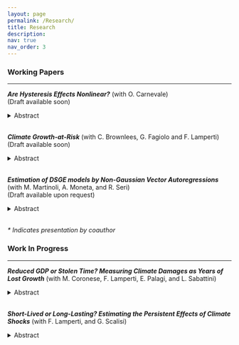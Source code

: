 ```yaml
---
layout: page
permalink: /Research/
title: Research
description: 
nav: true
nav_order: 3
---
```


### **Working Papers**
---

***Are Hysteresis Effects Nonlinear?*** (with O. Carnevale)  
(Draft available soon)
<details> 
<summary>Abstract</summary>
<p>
This paper investigates the nonlinear effects of aggregate demand dynamics over medium and long-term horizons, focusing on whether contractionary aggregate demand shocks have distinct long-lasting impacts compared to expansionary shocks (sign dependence). We begin by identifying a long-term demand shock, termed the 'hysteresis' shock, within a structural vector autoregression framework. To assess sign dependence, we employ local projections with a nonlinear transformation of the shock. This methodology is applied to a quarterly U.S. macroeconomic dataset that includes variables related to the productivity and labor market channels of hysteresis.
Our findings indicate that contractionary shocks tend to have stronger and more persistent adverse effects, particularly on productivity-related outcomes, while expansionary shocks gain relevance over time for labor market variables. When disaggregating by demographic groups, we find more pronounced responses among disadvantaged workers, indicating greater sensitivity to both weak aggregate demand and high-pressure economic conditions.
</p>
<p> <u>Presented at:</u> 13<sup>th</sup> Conference of the International Association for Applied Econometrics (IAAE 2025, Turin); Trans-Atlantic Doctoral Conference (TADC) at the London Business School (2025)*; 3<sup>rd</sup> UEA Time Series Workshop (2025); Junior Milan Time Series Workshop (2025); 17<sup>th</sup> UniTO-Collegio Carlo Alberto Ph.D. Workshop in Economics (2025)*.
</p>
</details>
<br>

***Climate Growth-at-Risk*** (with C. Brownlees, G. Fagiolo and F. Lamperti)  
(Draft available soon)
<details>
<summary>Abstract</summary>
<p>

</p>
<p> <u>Presented at:</u> Bank of England internal seminar (2025); University of Pisa (2025)*; Workshop on Macroeconomics and Innovation for the Green Transition (2025, Salerno); 18<sup>th</sup> International Conference on Computational and Financial Econometrics (CFE 2024, London); University of Florence (2024)*; 12<sup>th</sup> Annual Conference of the Italian Association of Environmental and Resource Economists (IAERE 2024, Pescara); 29<sup>th</sup> Annual Conference of the European Association of Environmental and Resource Economists (EAERE 2024, Leuven); Econometric Models of Climate Change (EMCC 2024, Cambridge); 4<sup>th</sup> Sailing the Macro Workshop (2024, Ortigia).
 </p>
</details>
<br>

***Estimation of DSGE models by Non-Gaussian Vector Autoregressions*** (with M. Martinoli, A.
Moneta, and R. Seri)  
(Draft available upon request)
<details>
<summary>Abstract</summary>
<p>
We propose a new impulse response matching procedure for estimating the parameters of a dynamic stochastic general equilibrium (DSGE) model from observed macroeconomic time series. Our estimator hinges on an indirect inference approach in which the auxiliary model is a structural vector autoregressive (SVAR) model. The SVAR model is identified using independent component analysis. A specificity of our approach is that, by using a minimum distance index, we exploit the non-Gaussianity of the observed data, but we allow the model-simulated data to be Gaussian. We derive the asymptotic properties of the estimator and we conduct a Monte Carlo simulation to  study the performance of the proposed procedure. Finally, we present an application to a simple New Keynesian DSGE model.
</p>
<p> <u>Presented at:</u> 35<sup>th</sup> EC<sup>2</sup> Conference; 12<sup>th</sup> Conference of the International Association for Applied Econometrics (IAAE 2024, Tessaloniki)*; 8<sup>th</sup> RCEA Time Series Econometrics Workshop (2025, London)*; 17<sup>th</sup> International Conference on Computational and Financial Econometrics (CFE 2023, Berlin); Italian Congress of Econometrics and Empirical Economics (ICEEE 2023).
 </p>
</details>
<br>

<p><em>* Indicates presentation by coauthor</em></p>

### **Work In Progress**
---

***Reduced GDP or Stolen Time? Measuring Climate Damages as Years of Lost Growth*** (with M.
Coronese, F. Lamperti, E. Palagi, and L. Sabattini)
<details>
<summary>Abstract</summary>
<p>

</p>
<p> <u>Presented at:</u> 13<sup>th</sup> Annual Conference of the Italian Association of Environmental and Resource Economists (IAERE 2025, Rome). </p>
</details>
<br>

***Short-Lived or Long-Lasting? Estimating the Persistent Effects of Climate Shocks*** (with F.
Lamperti, and G. Scalisi)
<details>
<summary>Abstract</summary>
<p>

</p>
<p><u> Presented at:</u> </p>
</details>
<br>


